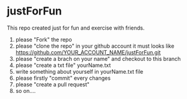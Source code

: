 # justForFun
This repo created just for fun and exercise with friends.

1. please "Fork" the repo
2. please "clone the repo" in your github account it must looks like https://github.com/YOUR_ACCOUNT_NAME/justForFun.git
3. please "create a brach on your name" and checkout to this branch
4. please "create a txt file" yourName.txt
5. write something about yourself in yourName.txt file
6. please firstly "commit" every changes 
7. please "create a pull request"
8. so on....
